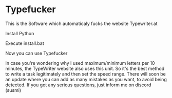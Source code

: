 # Typefucker
This is the Software which automaticaly fucks the website Typewriter.at

Install Python

Execute install.bat

Now you can use Typefucker

In case you're wondering why I used maximum/minimum letters per 10 minutes, the TypeWriter website also uses this unit. So it's the best method to write a task legitimately and then set the speed range.
There will soon be an update where you can add as many mistakes as you want, to avoid being detected. If you got any serious questions, just inform me on discord (susmi)

